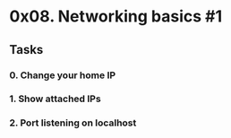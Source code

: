 # 0x08. Networking basics #1

## Tasks
### 0. Change your home IP

### 1. Show attached IPs

### 2. Port listening on localhost
